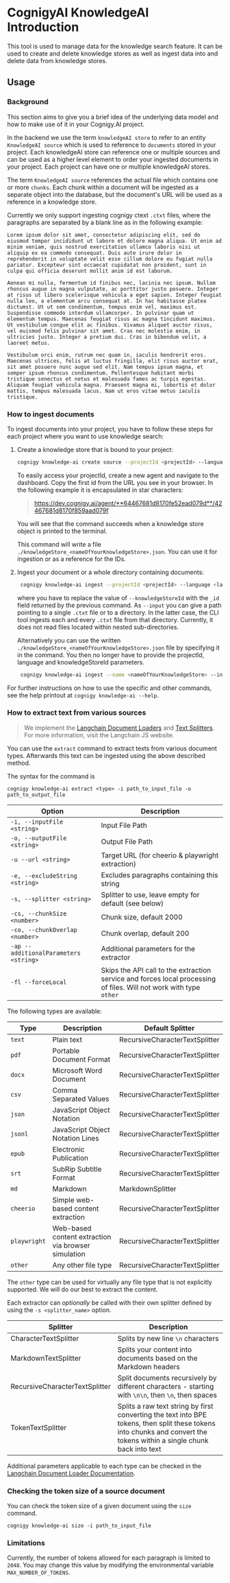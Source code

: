 # CognigyAI KnowledgeAI Introduction

This tool is used to manage data for the knowledge search feature. It can be used to create and delete knowledge stores as well as ingest data into and delete data from knowledge stores.

## Usage

### Background

This section aims to give you a brief idea of the underlying data model and how to make use of it in your Cognigy.AI project.

In the backend we use the term `knowledgeAI store` to refer to an entity `KnowledgeAI source` which is used to reference to `documents` stored in your project. Each knowledgeAI store can reference one or multiple sources and can be used as a higher level element to order your ingested documents in your project. Each project can have one or multiple knowledgeAI stores.

The term `KnowledgeAI source` references the actual file which contains one or more `chunks`. Each chunk within a document will be ingested as a separate object into the database, but the document's URL will be used as a reference in a knowledge store.

Currently we only support ingesting cognigy ctext `.ctxt` files, where the paragraphs are separated by a blank line as in the following example:

```
Lorem ipsum dolor sit amet, consectetur adipiscing elit, sed do eiusmod tempor incididunt ut labore et dolore magna aliqua. Ut enim ad minim veniam, quis nostrud exercitation ullamco laboris nisi ut aliquip ex ea commodo consequat. Duis aute irure dolor in reprehenderit in voluptate velit esse cillum dolore eu fugiat nulla pariatur. Excepteur sint occaecat cupidatat non proident, sunt in culpa qui officia deserunt mollit anim id est laborum.

Aenean mi nulla, fermentum id finibus nec, lacinia nec ipsum. Nullam rhoncus augue in magna vulputate, ac porttitor justo posuere. Integer at risus ut libero scelerisque vehicula a eget sapien. Integer feugiat nulla leo, a elementum arcu consequat at. In hac habitasse platea dictumst. Ut ut sem condimentum, tempus enim vel, maximus est. Suspendisse commodo interdum ullamcorper. In pulvinar quam ut elementum tempus. Maecenas feugiat risus ac magna tincidunt maximus. Ut vestibulum congue elit ac finibus. Vivamus aliquet auctor risus, vel euismod felis pulvinar sit amet. Cras nec molestie enim, in ultricies justo. Integer a pretium dui. Cras in bibendum velit, a laoreet metus.

Vestibulum orci enim, rutrum nec quam in, iaculis hendrerit eros. Maecenas ultrices, felis at luctus fringilla, elit risus auctor erat, sit amet posuere nunc augue sed elit. Nam tempus ipsum magna, et semper ipsum rhoncus condimentum. Pellentesque habitant morbi tristique senectus et netus et malesuada fames ac turpis egestas. Aliquam feugiat vehicula magna. Praesent magna mi, lobortis et dolor mattis, tempus malesuada lacus. Nam ut eros vitae metus iaculis tristique.
```

### How to ingest documents

To ingest documents into your project, you have to follow these steps for each project where you want to use knowledge search:

1. Create a knowledge store that is bound to your project:

   ```bash
   cognigy knowledge-ai create source --projectId <projectId> --language <languageCode> --name <nameOfYourKnowledgeStore> --description <descriptionOfYourKnowledgeStore>
   ```

   To easily access your projectId, create a new agent and navigate to the dashboard. Copy the first id from the URL you see in your browser. In the following example it is encapsulated in star characters:

   > <https://dev.cognigy.ai/agent/**64467681d8170fe52ead079d**/42467681d8170f859aad079f>

   You will see that the command succeeds when a knowledge store object is printed to the terminal.

   This command will write a file `./knowledgeStore_<nameOfYourKnowledgeStore>.json`. You can use it for ingestion or as a reference for the IDs.

2. Ingest your document or a whole directory containing documents:

   ```bash
    cognigy knowledge-ai ingest --projectId <projectId> --language <languageCode> --knowledgeStoreId 64467681d8170fe52ead079d --input <pathToFileOrDirectory>
   ```

   where you have to replace the value of `--knowledgeStoreId` with the `_id` field returned by the previous command. As `--input` you can give a path pointing to a single `.ctxt` file or to a directory. In the latter case, the CLI tool ingests each and every `.ctxt` file from that directory. Currently, it does not read files located within nested sub-directories.

   Alternatively you can use the written `./knowledgeStore_<nameOfYourKnowledgeStore>.json` file by specifying it in the command. You then no longer have to provide the projectId, language and knowledgeStoreId parameters.

   ```bash
    cognigy knowledge-ai ingest --name <nameOfYourKnowledgeStore> --input <pathToFileOrDirectory>
   ```

For further instructions on how to use the specific and other commands, see the help printout at `cognigy knowledge-ai --help`.

### How to extract text from various sources

> We implement the [Langchain Document Loaders](https://js.langchain.com/docs/modules/indexes/document_loaders/) and [Text Splitters](https://js.langchain.com/docs/modules/indexes/text_splitters/). For more information, visit the Langchain JS website.

You can use the `extract` command to extract texts from various document types. Afterwards this text can be ingested using the above described method.

The syntax for the command is

```
cognigy knowledge-ai extract <type> -i path_to_input_file -o path_to_output_file
```

| Option                                | Description                                                                                                        |
| ------------------------------------- | ------------------------------------------------------------------------------------------------------------------ |
| `-i, --inputFile <string>`            | Input File Path                                                                                                    |
| `-o, --outputFile <string>`           | Output File Path                                                                                                   |
| `-u --url <string>`                   | Target URL (for cheerio & playwright extraction)                                                                   |
| `-e, --excludeString <string>`        | Excludes paragraphs containing this string                                                                         |
| `-s, --splitter <string>`             | Splitter to use, leave empty for default (see below)                                                               |
| `-cs, --chunkSize <number>`           | Chunk size, default 2000                                                                                           |
| `-co, --chunkOverlap <number>`        | Chunk overlap, default 200                                                                                         |
| `-ap --additionalParameters <string>` | Additional parameters for the extractor                                                                            |
| `-fl --forceLocal`                    | Skips the API call to the extraction service and forces local processing of files. Will not work with type `other` |

The following types are available:

| Type         | Description                                         | Default Splitter               |
| ------------ | --------------------------------------------------- | ------------------------------ |
| `text`       | Plain text                                          | RecursiveCharacterTextSplitter |
| `pdf`        | Portable Document Format                            | RecursiveCharacterTextSplitter |
| `docx`       | Microsoft Word Document                             | RecursiveCharacterTextSplitter |
| `csv`        | Comma Separated Values                              | RecursiveCharacterTextSplitter |
| `json`       | JavaScript Object Notation                          | RecursiveCharacterTextSplitter |
| `jsonl`      | JavaScript Object Notation Lines                    | RecursiveCharacterTextSplitter |
| `epub`       | Electronic Publication                              | RecursiveCharacterTextSplitter |
| `srt`        | SubRip Subtitle Format                              | RecursiveCharacterTextSplitter |
| `md`         | Markdown                                            | MarkdownSplitter               |
| `cheerio`    | Simple web-based content extraction                 | RecursiveCharacterTextSplitter |
| `playwright` | Web-based content extraction via browser simulation | RecursiveCharacterTextSplitter |
| `other`      | Any other file type                                 | RecursiveCharacterTextSplitter |

The `other` type can be used for virtually any file type that is not explicitly supported. We will do our best to extract the content.

Each extractor can _optionally_ be called with their own splitter defined by using the `-s <splitter_name>` option.

| Splitter                       | Description                                                                                                                                                            |
| ------------------------------ | ---------------------------------------------------------------------------------------------------------------------------------------------------------------------- |
| CharacterTextSplitter          | Splits by new line `\n` characters                                                                                                                                     |
| MarkdownTextSplitter           | Splits your content into documents based on the Markdown headers                                                                                                       |
| RecursiveCharacterTextSplitter | Split documents recursively by different characters - starting with `\n\n`, then `\n`, then spaces                                                                     |
| TokenTextSplitter              | Splits a raw text string by first converting the text into BPE tokens, then split these tokens into chunks and convert the tokens within a single chunk back into text |

Additional parameters applicable to each type can be checked in the [Langchain Document Loader Documentation](https://js.langchain.com/docs/modules/indexes/document_loaders/).

### Checking the token size of a source document

You can check the token size of a given document using the `size` command.

```
cognigy knowledge-ai size -i path_to_input_file
```

### Limitations

Currently, the number of tokens allowed for each paragraph is limited to `2048`. You may change this value by modifying the environmental variable `MAX_NUMBER_OF_TOKENS`.
